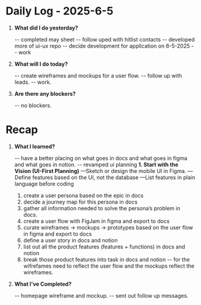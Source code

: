 # Daily Log - 2025-6-5

1. **What did I do yesterday?**

   -- completed may sheet
   -- follow uped with hitlist contacts
   -- developed more of ui-ux repo
   -- decide development for application on 6-5-2025
   -- work

2. **What will I do today?**

   -- create wireframes and mockups for a user flow.
   -- follow up with leads.
   -- work.

3. **Are there any blockers?**

   -- no blockers.

# Recap

1. **What I learned?**

   -- have a better placing on what goes in docs and what goes in figma and what goes in notion.
   -- revamped ui planning
   **1. Start with the Vision (UI-First Planning)**
   —Sketch or design the mobile UI in Figma.
   —Define features based on the UI, not the database
   —List features in plain language before coding
   1. create a user persona based on the epic in docs
   2. decide a journey map for this persona in docs
   3. gather all information needed to solve the persona’s problem in docs.
   4. create a user flow with FigJam in figma and export to docs
   5. curate wireframes → mockups → prototypes based on the user flow in figma and export to docs
   6. define a user story  in docs and notion
   7. list out all the product features (features + functions) in docs and notion
   8. break those product features into task in docs and notion
   -- for the wifrefames need to reflect the user flow and the mockups reflect the wireframes.


2. **What I've Completed?**

   -- homepage wireframe and mockup.
   -- sent out follow up messages.

<!--
   git add .; git commit -m "daily stand-up"; git push;
   git add .; git commit -m "daily close"; git push;
-->
